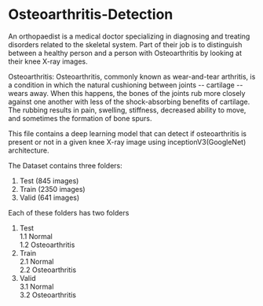 # Osteoarthritis-Detection

An orthopaedist is a medical doctor specializing in diagnosing and treating disorders related to the skeletal system. Part of their job is to distinguish between a healthy person and a person with Osteoarthritis by looking at their knee X-ray images.

Osteoarthritis: Osteoarthritis, commonly known as wear-and-tear arthritis, is a condition in which the natural cushioning between joints -- cartilage -- wears away. When this happens, the bones of the joints rub more closely against one another with less of the shock-absorbing benefits of cartilage. The rubbing results in pain, swelling, stiffness, decreased ability to move, and sometimes the formation of bone spurs.

This file contains a deep learning model that can detect if osteoarthritis is present or not in a given knee X-ray image using inceptionV3(GoogleNet) architecture.

The Dataset contains three folders:  

  1. Test (845 images) <br>
  2. Train (2350 images) <br>
  3. Valid (641 images) <br>

Each of these folders has two folders  

1.  Test <br>
   1.1 Normal <br>
   1.2 Osteoarthritis <br>
2.  Train <br>
   2.1 Normal <br>
   2.2 Osteoarthritis <br>
3.  Valid <br>
   3.1 Normal <br>
   3.2 Osteoarthritis <br>
